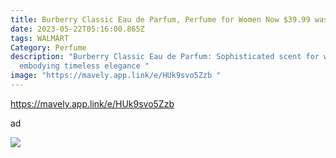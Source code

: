 ```yaml
---
title: Burberry Classic Eau de Parfum, Perfume for Women Now $39.99 was $98.00
date: 2023-05-22T05:16:00.865Z
tags: WALMART
Category: Perfume
description: "Burberry Classic Eau de Parfum: Sophisticated scent for women,
  embodying timeless elegance "
image: "https://mavely.app.link/e/HUk9svo5Zzb "
---
```

https://mavely.app.link/e/HUk9svo5Zzb 

ad 

<!--StartFragment-->

![](https://i5.walmartimages.com/asr/9ce60826-1ffa-4f76-beed-c248a895fb0c_1.5f4159ff5cb7763cfe111643f1d61043.jpeg)

<!--EndFragment-->